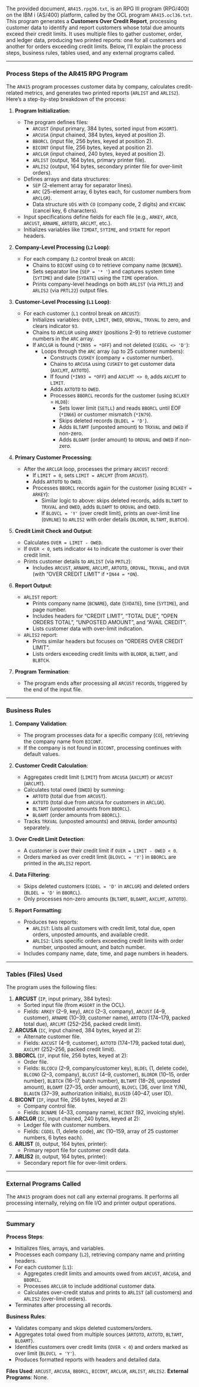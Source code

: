 The provided document, `AR415.rpg36.txt`, is an RPG III program (RPG/400) on the IBM i (AS/400) platform, called by the OCL program `AR415.ocl36.txt`. This program generates a **Customers Over Credit Report**, processing customer data to identify and report customers whose total due amounts exceed their credit limits. It uses multiple files to gather customer, order, and ledger data, producing two printed reports: one for all customers and another for orders exceeding credit limits. Below, I’ll explain the process steps, business rules, tables used, and any external programs called.

---

### Process Steps of the AR415 RPG Program

The `AR415` program processes customer data by company, calculates credit-related metrics, and generates two printed reports (`ARLIST` and `ARLIS2`). Here’s a step-by-step breakdown of the process:

1. **Program Initialization**:
   - The program defines files:
     - `ARCUST` (input primary, 384 bytes, sorted input from `#GSORT`).
     - `ARCUSA` (input chained, 384 bytes, keyed at position 2).
     - `BBORCL` (input file, 256 bytes, keyed at position 2).
     - `BICONT` (input file, 256 bytes, keyed at position 2).
     - `ARCLGR` (input chained, 240 bytes, keyed at position 2).
     - `ARLIST` (output, 164 bytes, primary printer file).
     - `ARLIS2` (output, 164 bytes, secondary printer file for over-limit orders).
   - Defines arrays and data structures:
     - `SEP` (2-element array for separator lines).
     - `ARC` (25-element array, 6 bytes each, for customer numbers from `ARCLGR`).
     - Data structure `UDS` with `CO` (company code, 2 digits) and `KYCANC` (cancel key, 6 characters).
   - Input specifications define fields for each file (e.g., `ARKEY`, `ARCO`, `ARCUST`, `ARNAME`, `ARTOTD`, `ARCLMT`, etc.).
   - Initializes variables like `TIMDAT`, `SYTIME`, and `SYDATE` for report headers.

2. **Company-Level Processing (`L2` Loop)**:
   - For each company (`L2` control break on `ARCO`):
     - Chains to `BICONT` using `CO` to retrieve company name (`BCNAME`).
     - Sets separator line (`SEP = '* '`) and captures system time (`SYTIME`) and date (`SYDATE`) using the `TIME` operation.
     - Prints company-level headings on both `ARLIST` (via `PRTL2`) and `ARLIS2` (via `PRTL22`) output files.

3. **Customer-Level Processing (`L1` Loop)**:
   - For each customer (`L1` control break on `ARCUST`):
     - Initializes variables: `OVER`, `LIMIT`, `OWED`, `ORDVAL`, `TRXVAL` to zero, and clears indicator `93`.
     - Chains to `ARCLGR` using `ARKEY` (positions 2–9) to retrieve customer numbers in the `ARC` array.
     - If `ARCLGR` is found (`*IN95 = *OFF`) and not deleted (`CGDEL <> 'D'`):
       - Loops through the `ARC` array (up to 25 customer numbers):
         - Constructs `CUSKEY` (company + customer number).
         - Chains to `ARCUSA` using `CUSKEY` to get customer data (`AXCLMT`, `AXTOTD`).
         - If found (`*IN93 = *OFF`) and `AXCLMT <> 0`, adds `AXCLMT` to `LIMIT`.
         - Adds `AXTOTD` to `OWED`.
         - Processes `BBORCL` records for the customer (using `BCLKEY` = `HLD8`):
           - Sets lower limit (`SETLL`) and reads `BBORCL` until EOF (`*IN66`) or customer mismatch (`*IN79`).
           - Skips deleted records (`BLDEL = 'D'`).
           - Adds `BLTAMT` (unposted amount) to `TRXVAL` and `OWED` if non-zero.
           - Adds `BLOAMT` (order amount) to `ORDVAL` and `OWED` if non-zero.

4. **Primary Customer Processing**:
   - After the `ARCLGR` loop, processes the primary `ARCUST` record:
     - If `LIMIT = 0`, sets `LIMIT = ARCLMT` (from `ARCUST`).
     - Adds `ARTOTD` to `OWED`.
     - Processes `BBORCL` records again for the customer (using `BCLKEY = ARKEY`):
       - Similar logic to above: skips deleted records, adds `BLTAMT` to `TRXVAL` and `OWED`, adds `BLOAMT` to `ORDVAL` and `OWED`.
       - If `BLOVCL = 'Y'` (over credit limit), prints an over-limit line (`OVRLNE`) to `ARLIS2` with order details (`BLORDR`, `BLTAMT`, `BLBTCH`).

5. **Credit Limit Check and Output**:
   - Calculates `OVER = LIMIT - OWED`.
   - If `OVER < 0`, sets indicator `44` to indicate the customer is over their credit limit.
   - Prints customer details to `ARLIST` (via `PRTL2`):
     - Includes `ARCUST`, `ARNAME`, `ARCLMT`, `ARTOTD`, `ORDVAL`, `TRXVAL`, and `OVER` (with “OVER CREDIT LIMIT” if `*IN44 = *ON`).

6. **Report Output**:
   - `ARLIST` report:
     - Prints company name (`BCNAME`), date (`SYDATE`), time (`SYTIME`), and page number.
     - Includes headers for “CREDIT LIMIT”, “TOTAL DUE”, “OPEN ORDERS TOTAL”, “UNPOSTED AMOUNT”, and “AVAIL CREDIT”.
     - Lists customer data with over-limit indication.
   - `ARLIS2` report:
     - Prints similar headers but focuses on “ORDERS OVER CREDIT LIMIT”.
     - Lists orders exceeding credit limits with `BLORDR`, `BLTAMT`, and `BLBTCH`.

7. **Program Termination**:
   - The program ends after processing all `ARCUST` records, triggered by the end of the input file.

---

### Business Rules

1. **Company Validation**:
   - The program processes data for a specific company (`CO`), retrieving the company name from `BICONT`.
   - If the company is not found in `BICONT`, processing continues with default values.

2. **Customer Credit Calculation**:
   - Aggregates credit limit (`LIMIT`) from `ARCUSA` (`AXCLMT`) or `ARCUST` (`ARCLMT`).
   - Calculates total owed (`OWED`) by summing:
     - `ARTOTD` (total due from `ARCUST`).
     - `AXTOTD` (total due from `ARCUSA` for customers in `ARCLGR`).
     - `BLTAMT` (unposted amounts from `BBORCL`).
     - `BLOAMT` (order amounts from `BBORCL`).
   - Tracks `TRXVAL` (unposted amounts) and `ORDVAL` (order amounts) separately.

3. **Over Credit Limit Detection**:
   - A customer is over their credit limit if `OVER = LIMIT - OWED < 0`.
   - Orders marked as over credit limit (`BLOVCL = 'Y'`) in `BBORCL` are printed in the `ARLIS2` report.

4. **Data Filtering**:
   - Skips deleted customers (`CGDEL = 'D'` in `ARCLGR`) and deleted orders (`BLDEL = 'D'` in `BBORCL`).
   - Only processes non-zero amounts (`BLTAMT`, `BLOAMT`, `AXCLMT`, `AXTOTD`).

5. **Report Formatting**:
   - Produces two reports:
     - `ARLIST`: Lists all customers with credit limit, total due, open orders, unposted amounts, and available credit.
     - `ARLIS2`: Lists specific orders exceeding credit limits with order number, unposted amount, and batch number.
   - Includes company name, date, time, and page numbers in headers.

---

### Tables (Files) Used

The program uses the following files:
1. **ARCUST** (`IP`, input primary, 384 bytes):
   - Sorted input file (from `#GSORT` in the OCL).
   - Fields: `ARKEY` (2–9, key), `ARCO` (2–3, company), `ARCUST` (4–9, customer), `ARNAME` (10–39, customer name), `ARTOTD` (174–179, packed total due), `ARCLMT` (252–256, packed credit limit).
2. **ARCUSA** (`IC`, input chained, 384 bytes, keyed at 2):
   - Alternate customer file.
   - Fields: `AXCUST` (4–9, customer), `AXTOTD` (174–179, packed total due), `AXCLMT` (252–256, packed credit limit).
3. **BBORCL** (`IF`, input file, 256 bytes, keyed at 2):
   - Order file.
   - Fields: `BLCOCU` (2–9, company/customer key), `BLDEL` (1, delete code), `BLCONO` (2–3, company), `BLCUST` (4–9, customer), `BLORDR` (10–15, order number), `BLBTCH` (16–17, batch number), `BLTAMT` (18–26, unposted amount), `BLOAMT` (27–35, order amount), `BLOVCL` (36, over limit Y/N), `BLAUIN` (37–39, authorization initials), `BLUSID` (40–47, user ID).
4. **BICONT** (`IF`, input file, 256 bytes, keyed at 2):
   - Company control file.
   - Fields: `BCNAME` (4–33, company name), `BCINST` (92, invoicing style).
5. **ARCLGR** (`IC`, input chained, 240 bytes, keyed at 2):
   - Ledger file with customer numbers.
   - Fields: `CGDEL` (1, delete code), `ARC` (10–159, array of 25 customer numbers, 6 bytes each).
6. **ARLIST** (`O`, output, 164 bytes, printer):
   - Primary report file for customer credit data.
7. **ARLIS2** (`O`, output, 164 bytes, printer):
   - Secondary report file for over-limit orders.

---

### External Programs Called

The `AR415` program does not call any external programs. It performs all processing internally, relying on file I/O and printer output operations.

---

### Summary

**Process Steps**:
- Initializes files, arrays, and variables.
- Processes each company (`L2`), retrieving company name and printing headers.
- For each customer (`L1`):
  - Aggregates credit limits and amounts owed from `ARCUST`, `ARCUSA`, and `BBORCL`.
  - Processes `ARCLGR` to include additional customer data.
  - Calculates over-credit status and prints to `ARLIST` (all customers) and `ARLIS2` (over-limit orders).
- Terminates after processing all records.

**Business Rules**:
- Validates company and skips deleted customers/orders.
- Aggregates total owed from multiple sources (`ARTOTD`, `AXTOTD`, `BLTAMT`, `BLOAMT`).
- Identifies customers over credit limits (`OVER < 0`) and orders marked as over limit (`BLOVCL = 'Y'`).
- Produces formatted reports with headers and detailed data.

**Files Used**: `ARCUST`, `ARCUSA`, `BBORCL`, `BICONT`, `ARCLGR`, `ARLIST`, `ARLIS2`.
**External Programs**: None.